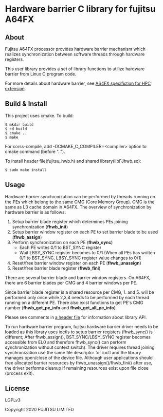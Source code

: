Hardware barrier C library for fujitsu A64FX
============================================

About
-----
Fujitsu A64FX processor provides hardware barrier mechanism which realizes
synchronization between software threads through hardware registers.

This user library provides a set of library functions to utilize hardware barrier
from Linux C program code.

For more details about hardware barrier, see [A64FX specifiction for HPC extension](https://github.com/fujitsu/A64FX).

Build & Install
----------------------

This project uses cmake. To build:

    $ mkdir build
    $ cd build
    $ cmake ..
    $ make

For corss-compile, add -DCMAKE_C_COMPILER=\<compiler\> option to cmake command (before "..").

To install header file(fujitsu_hwb.h) and shared library(libFJhwb.so):

    $ sudo make install

Usage
-----
Hardware barrier synchronization can be performed by threads running on the PEs
which belong to the same CMG (Core Memory Group). CMG is the same as L3 cache domain in A64FX.
The overview of synchronization by hardware barrier is as follows:

 1. Setup barrier blade register which determines PEs joining synchronization (**fhwb_init**)
 2. Setup barrier window register on each PE to set barrier blade to be used (**fhwb_assign**)
 3. Perform synchronization on each PE (**fhwb_sync**)
     * Each PE writes 0/1 to BST_SYNC register
     * Wait LBSY_SYNC register becomes to 0/1 (When all PEs has written 0/1 to BST_SYNC, LBSY_SYNC register value changes to 0/1)
 4. Reset/free barrier window register on each PE (**fhwb_unassign**)
 5. Reset/free barrier blade register (**fhwb_fini**)

There are several barrier blade and barrier window registers.
On A64FX, there are 6 barrier blades per CMG and 4 barrier windows per PE.

Since barrier blade register is a shared resource per CMG, 1. and 5. will be performed only
once while 2,3,4 needs to be performed by each thread running on a different PE.
There also exist functions to get PE's CMG number (**fhwb_get_pe_info** and **fhwb_get_all_pe_info**).

Please see comments in [a header file](include/fujitsu_hwb.h) for information about library API.

To run hardware barrier program, fujitsu hardware barrier driver needs to be loaded as
this library uses ioctls to setup barrier registers (fhwb_sync() is different; After fhwb_assign(),
BST_SYNC/LBSY_SYNC register becomes accessible from EL0 and therefore fhwb_sync() can perform
synchronization without context switch).
The driver requires thread joining synchronization use the same file descriptor for ioctl and
the library manages open/close of the device file.
Although user applications should free allocated barrier resources by fhwb_unassign()/fhwb_fini() after use,
the driver performs cleanup if remaining resources exist upon file close (process exit).

License
-------
LGPLv3

Copyright 2020 FUJITSU LIMITED
